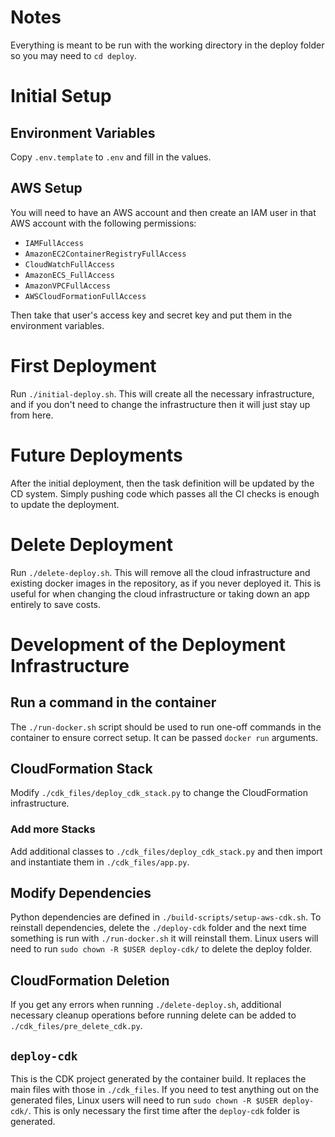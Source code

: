 # Notes

Everything is meant to be run with the working directory in
the deploy folder so you may need to `cd deploy`.

# Initial Setup

## Environment Variables

Copy `.env.template` to `.env` and fill in the values.

## AWS Setup

You will need to have an AWS account and then create an IAM
user in that AWS account with the following permissions:

- `IAMFullAccess`
- `AmazonEC2ContainerRegistryFullAccess`
- `CloudWatchFullAccess`
- `AmazonECS_FullAccess`
- `AmazonVPCFullAccess`
- `AWSCloudFormationFullAccess`

Then take that user's access key and secret key and put them in the 
environment variables.

# First Deployment

Run `./initial-deploy.sh`. This will create all the necessary
infrastructure, and if you don't need to change the infrastructure
then it will just stay up from here.

# Future Deployments

After the initial deployment, then the task definition will
be updated by the CD system. Simply pushing code which passes
all the CI checks is enough to update the deployment.

# Delete Deployment

Run `./delete-deploy.sh`. This will remove all the cloud 
infrastructure and existing docker images in the repository,
as if you never deployed it.
This is useful for when changing the cloud infrastructure
or taking down an app entirely to save costs.

# Development of the Deployment Infrastructure

## Run a command in the container

The `./run-docker.sh` script should be used to run one-off commands
in the container to ensure correct setup. It can be passed
`docker run` arguments.

## CloudFormation Stack

Modify `./cdk_files/deploy_cdk_stack.py` to change the CloudFormation
infrastructure.

### Add more Stacks

Add additional classes to  `./cdk_files/deploy_cdk_stack.py` and then
import and instantiate them in `./cdk_files/app.py`.

## Modify Dependencies

Python dependencies are defined in `./build-scripts/setup-aws-cdk.sh`. 
To reinstall dependencies, delete the `./deploy-cdk` folder and the 
next time something is run with `./run-docker.sh` it will
reinstall them. Linux users will need 
to run `sudo chown -R $USER deploy-cdk/` to delete the deploy folder.

## CloudFormation Deletion

If you get any errors when running `./delete-deploy.sh`, additional
necessary cleanup operations before running delete can be added
to `./cdk_files/pre_delete_cdk.py`. 

## `deploy-cdk`

This is the CDK project generated by the container build. It replaces
the main files with those in `./cdk_files`. If you need to 
test anything out on the generated files, Linux users will need 
to run `sudo chown -R $USER deploy-cdk/`. This is only necessary
the first time after the `deploy-cdk` folder is generated.